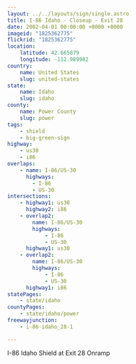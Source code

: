 ```yaml
---
layout: ../../layouts/sign/single.astro
title: I-86 Idaho - Closeup - Exit 28
date: 2002-04-01 00:00:00 +0000 +0000
imageid: "1825362775"
flickrid: "1825362775"
location:
    latitude: 42.665879
    longitude: -112.989982
country:
    name: United States
    slug: united-states
state:
    name: Idaho
    slug: idaho
county:
    name: Power County
    slug: power
tags:
    - shield
    - big-green-sign
highway:
    - us30
    - i86
overlaps:
    - name: I-86/US-30
      highways:
        - I-86
        - US-30
intersections:
    - highway1: us30
      highway2: i86
    - overlap2:
        name: I-86/US-30
        highways:
            - I-86
            - US-30
      highway1: us30
    - overlap2:
        name: I-86/US-30
        highways:
            - I-86
            - US-30
      highway1: i86
statePages:
    - state/idaho
countyPages:
    - state/idaho/power
freewayjunction:
    - i-86-idaho_28-1

---
```

I-86 Idaho Shield at Exit 28 Onramp